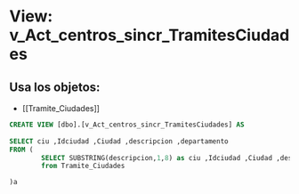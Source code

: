 # View: v_Act_centros_sincr_TramitesCiudades

## Usa los objetos:
- [[Tramite_Ciudades]]

```sql
CREATE VIEW [dbo].[v_Act_centros_sincr_TramitesCiudades] AS 
 
SELECT ciu ,Idciudad ,Ciudad ,descripcion ,departamento
FROM (
		SELECT SUBSTRING(descripcion,1,8) as ciu ,Idciudad ,Ciudad ,descripcion ,departamento
		from Tramite_Ciudades

)a

```
